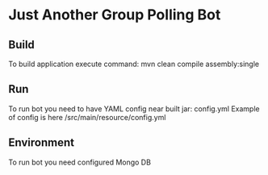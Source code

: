 # Just Another Group Polling Bot

## Build
To build application execute command:
mvn clean compile assembly:single

## Run
To run bot you need to have YAML config near built jar: config.yml
Example of config is here /src/main/resource/config.yml

## Environment
To run bot you need configured Mongo DB